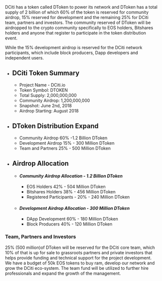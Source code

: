 DCiti has a token called DToken to power its network and DToken has a total supply of 2 billion of which 60% of the token is reserved for community airdrop, 15% reserved for development and the remaining 25% for DCiti team, partners and investors. The community reserved of DToken will be airdropped to the crypto community specifically to EOS holders, Bitshares holders and anyone that register to participate in the token distribution event.

While the 15% development airdrop is reserved for the DCiti network participants, which include block producers, Dapp developers  and independent users.

* ## DCiti Token Summary

     - Project Name - DCiti.io
     - Token Symbol: DTOKEN
     - Total Supply: 2,000,000,000
     - Community Airdrop: 1,200,000,000
     - Snapshot: June 2nd, 2018
     - Airdrop Starting: August 2018

* ## DToken Distribution Expand

     - Community Airdrop 60% -1.2 Billion DToken
     - Development Airdrop 15% - 300 Million DToken
     - Team and Partners 25% - 500 Million DToken

* ## Airdrop Allocation
     * #### *Community Airdrop Allocation - 1.2 Billion DToken*

          - EOS Holders 42% - 504 Million DToken
          - Bitshares Holders 38% - 456 Million DToken
          - Registered Participants - 20% - 240 Million DToken

     * #### *Development Airdrop Allocation - 300 Million DToken*

         - DApp Development 60% - 180 Million DToken
         - Block Producers 40% - 120 Million DToken

### Team, Partners and Investors


25% (500 million)of DToken will be reserved for the DCiti core team, which 10% of that is up for sale to  grassroots partners and private investors that helps provide funding and technical support for the project development. We have a budget of 50k EOS tokens to buy ram, develop our network and grow the DCiti eco-system. The team fund will be utilized to further hire professionals and expand the growth of the management.



